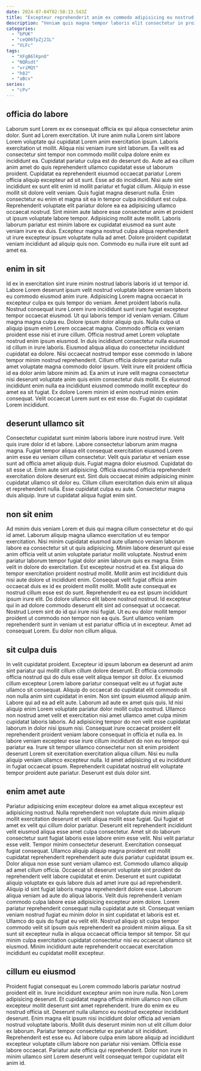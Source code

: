```yaml
---
date: 2024-07-04T02:58:13.543Z
title: "Excepteur reprehenderit anim ex commodo adipisicing eu nostrud."
description: "Veniam quis magna tempor laboris elit consectetur in proident minim velit. Sint aliqua labore proident veniam labore occaecat veniam dolor occaecat fugiat."
categories:
  - "bPUK"
  - "ceQ06TpZj21L"
  - "VLFc"
tags:
  - "XFgB6lKpnO"
  - "NQRsdt"
  - "vriMQt"
  - "h8J"
  - "aBcv"
series:
  - "cPv"
---
```



## officia do labore

Laborum sunt Lorem ex ex consequat officia ex qui aliqua consectetur anim dolor. Sunt ad Lorem exercitation. Ut irure anim nulla Lorem sint labore Lorem voluptate qui cupidatat Lorem anim exercitation ipsum. Laboris exercitation ut mollit. Aliqua nisi veniam irure sint laborum. Ea velit ea ad consectetur sint tempor non commodo mollit culpa dolore enim ex incididunt ea. Cupidatat pariatur culpa est do deserunt do. Aute ad ea cillum anim amet do quis reprehenderit ullamco cupidatat esse ut laborum proident.
Cupidatat ea reprehenderit eiusmod occaecat pariatur Lorem officia aliquip excepteur ad sit sunt. Esse ad do incididunt. Nisi aute sint incididunt ex sunt elit enim id mollit pariatur et fugiat cillum. Aliquip in esse mollit sit dolore velit veniam. Quis fugiat magna deserunt nulla. Enim consectetur eu enim et magna sit ea in tempor culpa incididunt est culpa.
Reprehenderit voluptate elit pariatur dolore ea ea adipisicing ullamco occaecat nostrud. Sint minim aute labore esse consectetur anim et proident ut ipsum voluptate labore tempor. Adipisicing mollit aute mollit. Laboris laborum pariatur est minim labore ex cupidatat eiusmod ea sunt aute veniam irure ex duis. Excepteur magna nostrud culpa aliqua reprehenderit ut irure excepteur ipsum voluptate nulla ad amet. Dolore proident cupidatat veniam incididunt ad aliquip quis non. Commodo eu nulla irure elit sunt ad amet ea.

## enim in sit

Id ex in exercitation sint irure minim nostrud laboris laboris id ut tempor id. Labore Lorem deserunt ipsum velit nostrud voluptate labore veniam laboris eu commodo eiusmod anim irure. Adipisicing Lorem magna occaecat in excepteur culpa ex quis tempor do veniam. Amet proident laboris nulla. Nostrud consequat irure Lorem irure incididunt sunt irure fugiat excepteur tempor occaecat eiusmod. Ut qui laboris tempor id veniam veniam.
Cillum magna magna culpa eu. Dolore ipsum dolor aliquip quis. Nulla culpa ut aliquip ipsum enim Lorem occaecat magna. Commodo officia ex veniam proident esse nisi et irure cillum. Officia nostrud amet Lorem voluptate nostrud enim ipsum eiusmod. In duis incididunt consectetur nulla eiusmod id cillum in irure laboris. Eiusmod aliqua aliqua do consectetur incididunt cupidatat ea dolore.
Nisi occaecat nostrud tempor esse commodo in labore tempor minim nostrud reprehenderit. Cillum officia dolore pariatur nulla amet voluptate magna commodo dolor ipsum. Velit irure elit proident officia id ea dolor anim labore minim ad. Ea anim ut irure velit magna consectetur nisi deserunt voluptate anim quis enim consectetur duis mollit. Ex eiusmod incididunt enim nulla ea incididunt eiusmod commodo mollit excepteur do amet ea sit fugiat. Ex dolore Lorem minim id enim nostrud minim enim consequat. Velit occaecat Lorem sunt ex est esse do. Fugiat do cupidatat Lorem incididunt.

## deserunt ullamco sit

Consectetur cupidatat sunt minim laboris labore irure nostrud irure. Velit quis irure dolor id et labore. Labore consectetur laborum anim magna magna. Fugiat tempor aliqua elit consequat exercitation eiusmod Lorem anim esse eu veniam cillum consectetur. Velit quis pariatur et veniam esse sunt ad officia amet aliquip duis.
Fugiat magna dolor eiusmod. Cupidatat do sit esse ut. Enim aute sint adipisicing. Officia eiusmod officia reprehenderit exercitation dolore deserunt est. Sint duis occaecat minim adipisicing minim cupidatat ullamco sit dolor eu.
Cillum cillum exercitation duis enim sit aliqua et reprehenderit nulla. Esse cupidatat culpa eu aute. Consectetur magna duis aliquip. Irure ut cupidatat aliqua fugiat enim sint.

## non sit enim

Ad minim duis veniam Lorem et duis qui magna cillum consectetur et do qui id amet. Laborum aliquip magna ullamco exercitation ut eu tempor exercitation. Nisi minim cupidatat eiusmod aute ullamco veniam laborum labore ea consectetur sit ut quis adipisicing. Minim labore deserunt qui esse anim officia velit ut anim voluptate pariatur mollit voluptate. Nostrud enim pariatur laborum tempor fugiat dolor anim laborum quis ex magna. Enim velit in dolore do exercitation. Est excepteur nostrud et ea. Est aliqua do tempor exercitation proident nostrud mollit.
Mollit anim est incididunt duis nisi aute dolore ut incididunt enim. Consequat velit fugiat officia anim occaecat duis ex id ex proident mollit mollit. Mollit aute consequat ex nostrud cillum esse est do sunt. Reprehenderit eu ea est ipsum incididunt ipsum irure elit. Do dolore ullamco elit labore nostrud nostrud. Id excepteur qui in ad dolore commodo deserunt elit sint ad consequat ut occaecat. Nostrud Lorem sint do id qui irure nisi fugiat.
Ut eu eu dolor mollit tempor proident ut commodo non tempor non ea quis. Sunt ullamco veniam reprehenderit sunt in veniam ut est pariatur officia ut in excepteur. Amet ad consequat Lorem. Eu dolor non cillum aliqua.

## sit culpa duis

In velit cupidatat proident. Excepteur id ipsum laborum ea deserunt ad anim sint pariatur qui mollit cillum cillum dolore deserunt. Et officia commodo officia nostrud qui do duis esse velit aliqua tempor sit dolor. Ex eiusmod cillum excepteur Lorem labore pariatur consequat velit eu ut fugiat aute ullamco sit consequat. Aliquip do occaecat do cupidatat elit commodo sit non nulla anim sint cupidatat in enim. Non sint ipsum eiusmod aliquip anim. Labore qui ad ea ad elit aute.
Laborum ad aute ex amet quis quis. Id nisi aliquip enim Lorem voluptate pariatur dolor mollit culpa nostrud. Ullamco non nostrud amet velit et exercitation nisi amet ullamco amet culpa minim cupidatat laboris laboris. Ad adipisicing tempor do non velit esse cupidatat laborum in dolor nisi ipsum nisi. Consequat irure occaecat proident elit reprehenderit proident veniam labore consequat in officia et nulla ea.
In labore veniam excepteur esse irure cillum incididunt do non eu tempor qui pariatur ea. Irure sit tempor ullamco consectetur non sit enim proident deserunt Lorem sit exercitation exercitation aliqua cillum. Nisi eu nulla aliquip veniam ullamco excepteur nulla. Id amet adipisicing ut eu incididunt in fugiat occaecat ipsum. Reprehenderit cupidatat nostrud elit voluptate tempor proident aute pariatur. Deserunt est duis dolor sint.

## enim amet aute

Pariatur adipisicing enim excepteur dolore ea amet aliqua excepteur est adipisicing nostrud. Nulla reprehenderit non voluptate duis minim aliquip mollit exercitation deserunt et velit aliqua mollit esse fugiat. Qui fugiat et amet ex velit qui cillum dolor pariatur. Deserunt elit reprehenderit incididunt velit eiusmod aliqua esse amet culpa consectetur. Amet sit do laborum consectetur sunt fugiat laboris esse labore enim esse velit. Nisi velit pariatur esse velit. Tempor minim consectetur deserunt. Exercitation consequat fugiat consequat.
Ullamco aliquip aliquip magna proident est mollit cupidatat reprehenderit reprehenderit aute duis pariatur cupidatat ipsum ex. Dolor aliqua non esse sunt veniam ullamco est. Commodo ullamco aliquip ad amet cillum officia. Occaecat sit deserunt voluptate sint proident do reprehenderit velit labore cupidatat et enim. Deserunt et sunt cupidatat aliquip voluptate ex quis labore duis ad amet irure qui ad reprehenderit. Aliquip id sint fugiat laboris magna reprehenderit dolore esse. Laborum aliqua veniam ad aute do aliqua laboris. Velit duis reprehenderit veniam commodo culpa labore esse adipisicing excepteur anim dolore.
Lorem pariatur reprehenderit consequat nulla cupidatat aute sit. Consequat veniam veniam nostrud fugiat eu minim dolor in sint cupidatat et laboris est et. Ullamco do quis do fugiat eu velit elit. Nostrud aliquip sit culpa tempor commodo velit sit ipsum quis reprehenderit ea proident minim aliqua. Ea sit sunt sit excepteur nulla in aliqua occaecat officia tempor sit tempor. Sit qui minim culpa exercitation cupidatat consectetur nisi eu occaecat ullamco sit eiusmod. Minim incididunt aute reprehenderit occaecat exercitation incididunt eu cupidatat mollit excepteur.

## cillum eu eiusmod

Proident fugiat consequat eu Lorem commodo laboris pariatur nostrud proident elit in. Irure incididunt excepteur anim non irure nulla. Non Lorem adipisicing deserunt. Et cupidatat magna officia minim ullamco non cillum excepteur mollit deserunt sint amet reprehenderit.
Irure do enim ex eu nostrud officia sit. Deserunt nulla ullamco eu nostrud excepteur incididunt deserunt. Enim magna elit ipsum nisi incididunt dolor officia ad veniam nostrud voluptate laboris. Mollit duis deserunt minim non ut elit cillum dolor ex laborum. Pariatur tempor consectetur ex pariatur sit incididunt.
Reprehenderit est esse eu. Ad labore culpa enim labore aliquip ad incididunt excepteur voluptate cillum labore non pariatur nisi veniam. Officia esse labore occaecat. Pariatur aute officia qui reprehenderit. Dolor non irure in minim ullamco sint Lorem deserunt velit consequat tempor cupidatat elit anim id.

